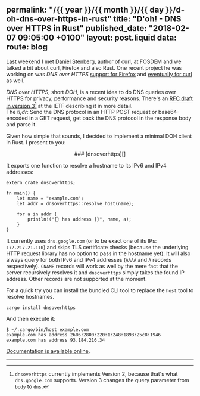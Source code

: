 permalink: "/{{ year }}/{{ month }}/{{ day }}/d-oh-dns-over-https-in-rust"
title: "D'oh! - DNS over HTTPS in Rust"
published_date: "2018-02-07 09:05:00 +0100"
layout: post.liquid
data:
  route: blog
---

Last weekend I met [Daniel Stenberg][bagder], author of curl, at FOSDEM and we talked a bit about curl, Firefox and also Rust.
One recent project he was working on was *DNS over HTTPS* [support for Firefox][firefox] and [eventually for curl][curl] as well.

*DNS over HTTPS*, short *DOH*, is a recent idea to do DNS queries over HTTPS for privacy, performance and security reasons. There's an [RFC draft in version 3][draft03][^1] at the IETF describing it in more detail.  
The *tl;dr*: Send the DNS protocol in an HTTP POST request or base64-encoded in a GET request,
get back the DNS protocol in the response body and parse it.

Given how simple that sounds, I decided to implement a minimal DOH client in Rust.
I present to you:

<center>
### [dnsoverhttps][]
</center>

It exports one function to resolve a hostname to its IPv6 and IPv4 addresses:

```
extern crate dnsoverhttps;

fn main() {
    let name = "example.com";
    let addr = dnsoverhttps::resolve_host(name);

    for a in addr {
        println!("{} has address {}", name, a);
    }
}
```

It currently uses `dns.google.com` (or to be exact one of its IPs: `172.217.21.110`) and skips TLS certificate checks (because the underlying HTTP request library has no option to pass in the hostname yet).
It will also always query for both IPv6 and IPv4 addresses (`AAAA` and `A` records respectively).
`CNAME` records will work as well by the mere fact that the server recursively resolves it and `dnsoverhttps` simply takes the found IP address.
Other records are not supported at the moment.

For a quick try you can install the bundled CLI tool to replace the `host` tool to resolve hostnames.

```
cargo install dnsoverhttps
```

And then execute it:

```
$ ~/.cargo/bin/host example.com
example.com has address 2606:2800:220:1:248:1893:25c8:1946
example.com has address 93.184.216.34
```

[Documentation is available online][docs].

[bagder]: https://twitter.com/bagder
[curl]: https://github.com/curl/curl/wiki/DNS-over-HTTPS
[firefox]: https://bugzilla.mozilla.org/show_bug.cgi?id=1434852
[draft03]: https://tools.ietf.org/html/draft-ietf-doh-dns-over-https-02
[dnsoverhttps]: https://github.com/badboy/dnsoverhttps
[docs]: https://docs.rs/dnsoverhttps/0.1.0/dnsoverhttps/

---

[^1]: `dnsoverhttps` currently implements Version 2, because that's what `dns.google.com` supports. Version 3 changes the query parameter from `body` to `dns`.
